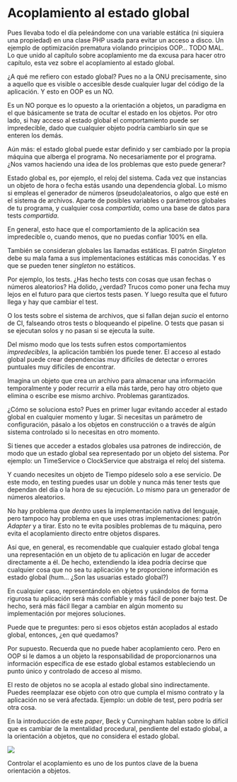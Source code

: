 # Acoplamiento al estado global

Pues llevaba todo el día peleándome con una variable estática (ni siquiera una propiedad) en una clase PHP usada para evitar un acceso a disco. Un ejemplo de optimización prematura violando principios OOP… TODO MAL. Lo que unido al capítulo sobre acoplamiento me da excusa para hacer otro capítulo, esta vez sobre el acoplamiento al estado global.

¿A qué me refiero con estado global? Pues no a la ONU precisamente, sino a aquello que es visible o accesible desde cualquier lugar del código de la aplicación. Y esto en OOP es un NO.

Es un NO porque es lo opuesto a la orientación a objetos, un paradigma en el que básicamente se trata de ocultar el estado en los objetos. Por otro lado, si hay acceso al estado global el comportamiento puede ser impredecible, dado que cualquier objeto podría cambiarlo sin que se enteren los demás.

Aún más: el estado global puede estar definido y ser cambiado por la propia máquina que alberga el programa. No necesariamente por el programa. ¿Nos vamos haciendo una idea de los problemas que esto puede generar?

Estado global es, por ejemplo, el reloj del sistema. Cada vez que instancias un objeto de hora o fecha estás usando una dependencia global. Lo mismo si empleas el generador de números (pseudo)aleatorios, o algo que esté en el sistema de archivos. Aparte de posibles variables o parámetros globales de tu programa, y cualquier cosa _compartida_, como una base de datos para tests _compartida_.

En general, esto hace que el comportamiento de la aplicación sea impredecible o, cuando menos, que no puedas confiar 100% en ella.

También se consideran globales las llamadas estáticas. El patrón _Singleton_ debe su mala fama a sus implementaciones estáticas más conocidas. Y es que se pueden tener _singleton_ no estáticos.

Por ejemplo, los tests. ¿Has hecho tests con cosas que usan fechas o números aleatorios? Ha dolido, ¿verdad? Trucos como poner una fecha muy lejos en el futuro para que ciertos tests pasen. Y luego resulta que el futuro llega y hay que cambiar el test.

O los tests sobre el sistema de archivos, que si fallan dejan _sucio_ el entorno de CI, falseando otros tests o bloqueando el pipeline. O tests que pasan si se ejecutan solos y no pasan si se ejecuta la suite.

Del mismo modo que los tests sufren estos comportamientos _impredecibles_, la aplicación también los puede tener. El acceso al estado global puede crear dependencias muy difíciles de detectar o errores puntuales muy difíciles de encontrar.

Imagina un objeto que crea un archivo para almacenar una información temporalmente y poder recurrir a ella más tarde, pero hay otro objeto que elimina o escribe ese mismo archivo. Problemas garantizados.

¿Cómo se soluciona esto? Pues en primer lugar evitando acceder al estado global en cualquier momento y lugar. Si necesitas un parámetro de configuración, pásalo a los objetos en construcción o a través de algún sistema controlado si lo necesitas en otro momento.

Si tienes que acceder a estados globales usa patrones de indirección, de modo que un estado global sea representado por un objeto del sistema. Por ejemplo: un TimeService o ClockService que abstraiga el reloj del sistema.

Y cuando necesites un objeto de Tiempo pídeselo solo a ese servicio. De este modo, en testing puedes usar un doble y nunca más tener tests que dependan del día o la hora de su ejecución. Lo mismo para un generador de números aleatorios.

No hay problema que _dentro_ uses la implementación nativa del lenguaje, pero tampoco hay problema en que uses otras implementaciones: patrón _Adapter_ y a tirar. Esto no te evita posibles problemas de tu máquina, pero evita el acoplamiento directo entre objetos dispares.

Así que, en general, es recomendable que cualquier estado global tenga una representación en un objeto de tu aplicación en lugar de acceder directamente a él. De hecho, extendiendo la idea podría decirse que cualquier cosa que no sea tu aplicación y te proporcione información es estado global (hum… ¿Son las usuarias estado global?)

En cualquier caso, representándolo en objetos y usándolos de forma rigurosa tu aplicación será más confiable y más fácil de poner bajo test. De hecho, será más fácil llegar a cambiar en algún momento su implementación por mejores soluciones.

Puede que te preguntes: pero si esos objetos están acoplados al estado global, entonces, ¿en qué quedamos?

Por supuesto. Recuerda que no puede haber acoplamiento cero. Pero en OOP si le damos a un objeto la responsabilidad de proporcionarnos una información específica de ese estado global estamos estableciendo un punto único y controlado de acceso al mismo.

El resto de objetos no se acopla al estado global sino indirectamente. Puedes reemplazar ese objeto con otro que cumpla el mismo contrato y la aplicación no se verá afectada. Ejemplo: un doble de test, pero podría ser otra cosa.

En la introducción de este _paper_, Beck y Cunningham hablan sobre lo difícil que es cambiar de la mentalidad procedural, pendiente del estado global, a la orientación a objetos, que no considera el estado global.

![](images/teaching-object-oriented-thinking.png)

Controlar el acoplamiento es uno de los puntos clave de la buena orientación a objetos.
